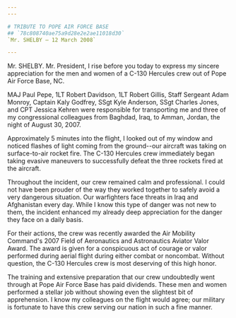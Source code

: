 ```yaml
---
---

# TRIBUTE TO POPE AIR FORCE BASE
## `78c808740ae75a9d28e2e2ae11018d30`
`Mr. SHELBY — 12 March 2008`

---
```



Mr. SHELBY. Mr. President, I rise before you today to express my 
sincere appreciation for the men and women of a C-130 Hercules crew out 
of Pope Air Force Base, NC.

MAJ Paul Pepe, 1LT Robert Davidson, 1LT Robert Gillis, Staff Sergeant 
Adam Monroy, Captain Kaly Godfrey, SSgt Kyle Anderson, SSgt Charles 
Jones, and CPT Jessica Kehren were responsible for transporting me and 
three of my congressional colleagues from Baghdad, Iraq, to Amman, 
Jordan, the night of August 30, 2007.

Approximately 5 minutes into the flight, I looked out of my window 
and noticed flashes of light coming from the ground--our aircraft was 
taking on surface-to-air rocket fire. The C-130 Hercules crew 
immediately began taking evasive maneuvers to successfully defeat the 
three rockets fired at the aircraft.

Throughout the incident, our crew remained calm and professional. I 
could not have been prouder of the way they worked together to safely 
avoid a very dangerous situation. Our warfighters face threats in Iraq 
and Afghanistan every day. While I know this type of danger was not new 
to them, the incident enhanced my already deep appreciation for the 
danger they face on a daily basis.

For their actions, the crew was recently awarded the Air Mobility 
Command's 2007 Field of Aeronautics and Astronautics Aviator Valor 
Award. The award is given for a conspicuous act of courage or valor 
performed during aerial flight during either combat or noncombat. 
Without question, the C-130 Hercules crew is most deserving of this 
high honor.

The training and extensive preparation that our crew undoubtedly went 
through at Pope Air Force Base has paid dividends. These men and women 
performed a stellar job without showing even the slightest bit of 
apprehension. I know my colleagues on the flight would agree; our 
military is fortunate to have this crew serving our nation in such a 
fine manner.
